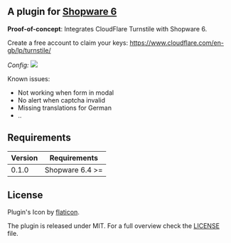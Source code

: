 ## A plugin for [Shopware 6](https://github.com/shopware/platform)

**Proof-of-concept**: Integrates CloudFlare Turnstile with Shopware 6.

Create a free account to claim your keys: https://www.cloudflare.com/en-gb/lp/turnstile/

*Config:* 
![](https://i.imgur.com/qutsRPd.png)

Known issues:
* Not working when form in modal
* No alert when captcha invalid
* Missing translations for German
* ..

## Requirements

| Version 	  | Requirements               	|
|------------|----------------------------	|
| 0.1.0    	 | Shopware 6.4 >=	            |

## License

Plugin's Icon by [flaticon](https://www.flaticon.com).

The plugin is released under MIT. For a full overview check the [LICENSE](./LICENSE) file.
